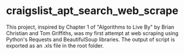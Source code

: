 # craigslist_apt_search_web_scrape
This project, inspired by Chapter 1 of "Algorithms to Live By" by Brian Christian and Tom Griffiths, was my first attempt at web scraping using Python's Requests and BeautifulSoup libraries. The output of script is exported as an .xls file in the root folder.
